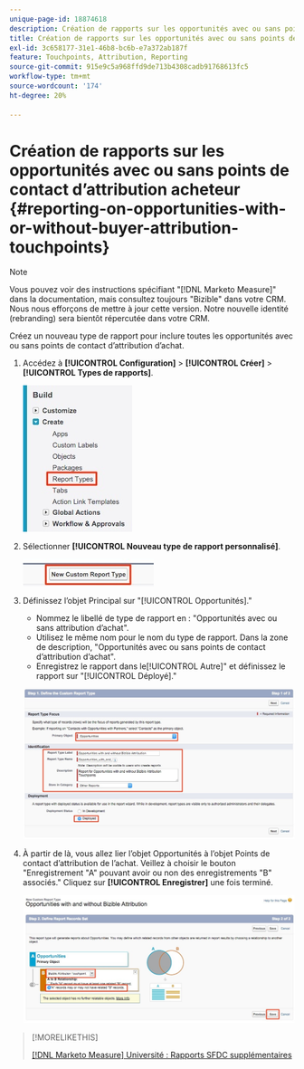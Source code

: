 ```yaml
---
unique-page-id: 18874618
description: Création de rapports sur les opportunités avec ou sans points de contact d’attribution d’achat - [!DNL Marketo Measure]
title: Création de rapports sur les opportunités avec ou sans points de contact d’attribution acheteur
exl-id: 3c658177-31e1-46b8-bc6b-e7a372ab187f
feature: Touchpoints, Attribution, Reporting
source-git-commit: 915e9c5a968ffd9de713b4308cadb91768613fc5
workflow-type: tm+mt
source-wordcount: '174'
ht-degree: 20%

---
```


# Création de rapports sur les opportunités avec ou sans points de contact d’attribution acheteur {#reporting-on-opportunities-with-or-without-buyer-attribution-touchpoints}

>[!NOTE]
>
>Vous pouvez voir des instructions spécifiant &quot;[!DNL Marketo Measure]&quot; dans la documentation, mais consultez toujours &quot;Bizible&quot; dans votre CRM. Nous nous efforçons de mettre à jour cette version. Notre nouvelle identité (rebranding) sera bientôt répercutée dans votre CRM.

Créez un nouveau type de rapport pour inclure toutes les opportunités avec ou sans points de contact d’attribution d’achat.

1. Accédez à **[!UICONTROL Configuration]** > **[!UICONTROL Créer]** > **[!UICONTROL Types de rapports]**.

   ![](assets/1-1.jpg)

1. Sélectionner **[!UICONTROL Nouveau type de rapport personnalisé]**.

   ![](assets/2-1.jpg)

1. Définissez l’objet Principal sur &quot;[!UICONTROL Opportunités].&quot;

   * Nommez le libellé de type de rapport en : &quot;Opportunités avec ou sans attribution d’achat&quot;.
   * Utilisez le même nom pour le nom du type de rapport. Dans la zone de description, &quot;Opportunités avec ou sans points de contact d’attribution d’achat&quot;.
   * Enregistrez le rapport dans le[!UICONTROL Autre]&quot; et définissez le rapport sur &quot;[!UICONTROL Déployé].&quot;

   ![](assets/3-1.jpg)

1. À partir de là, vous allez lier l’objet Opportunités à l’objet Points de contact d’attribution de l’achat. Veillez à choisir le bouton &quot;Enregistrement &quot;A&quot; pouvant avoir ou non des enregistrements &quot;B&quot; associés.&quot; Cliquez sur **[!UICONTROL Enregistrer]** une fois terminé.

   ![](assets/4-1.jpg)

>[!MORELIKETHIS]
>
>[[!DNL Marketo Measure] Université : Rapports SFDC supplémentaires](https://universityonline.marketo.com/courses/bizible-fundamentals-bizible-102/#/page/5c5cb68dfb384d0c9fb96cd0)
